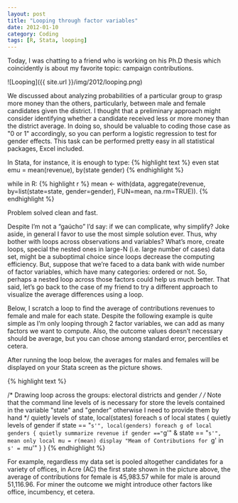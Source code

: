 ```yaml
---
layout: post
title: "Looping through factor variables" 
date: 2012-01-10
category: Coding
tags: [R, Stata, looping]
---
```


Today, I was chatting to a friend who is working on his Ph.D thesis which coincidently is about my favorite topic: campaign contributions. 

<!--more-->

![Looping]({{ site.url }}/img/2012/looping.png)

We discussed about analyzing probabilities of a particular group to grasp more money than the others, particularly, between male and female candidates given the district. 
I thought that a preliminary approach might consider identifying  whether a candidate received less or more money than the district average. In doing so, should be valuable to coding those case as "0 or 1" accordingly, so you can perform a logistic regression to  test for gender effects. 
This task can be performed pretty easy in all statistical packages, Excel included. 

In Stata, for instance, it is enough to type: 
{% highlight text %}
even stat emu = mean(revenue), by(state gender) 
{% endhighlight %}

while in R:
{% highlight r %}
mean <- with(data, aggregate(revenue, by=list(state=state, gender=gender), FUN=mean, na.rm=TRUE)). 
{% endhighlight %}

Problem solved clean and fast.

Despite I’m not a “gaúcho” I’d say: if we can complicate, why simplify? Joke aside, in general I favor to use the most simple solution ever. Thus, why bother with loops across observations and variables? What’s more, create loops, special the nested ones in large-N (i.e. large number of cases) data set, might be a suboptimal choice since loops decrease the computing efficiency. But, suppose that we’re faced to a data bank with wide number of factor variables, which have many categories: ordered or not. So, perhaps a nested loop across those factors could help us much better. That said, let’s go back to the case of my friend to try a different approach to visualize the average differences using a loop.

Below, I scratch a loop to find the average of contributions revenues to female and male for each state. Despite the following example is quite simple as I’m only looping through 2 factor variables, we can add as many factors we want to compute. Also, the outcome values doesn’t necessary should be average, but you can chose among standard error, percentiles et cetera.

After running the loop below, the averages for males and females will be displayed on your Stata screen as the picture shows.

{% highlight text %}

/* Drawing loop across the groups: electoral districts and gender */
/* Note that the command line levels of is necessary for store the levels contained
in the variable "state" and "gender" otherwise I need to provide them by hand */
quietly levels of state, local(states)
foreach s of local states {
quietly levels of gender if state == "`s'", local(genders)
foreach g of local genders {
quietly summarize revenue if gender =="`g'" & state == "`s'", mean only
local mu = r(mean)
display "Meam of Contributions for `g' in `s' = `mu'"
}
}
{% endhighlight %}

For example, regardless my data set is pooled altogether candidates for a variety of offices, in Acre (AC) the first state shown in the picture above, the average of contributions for female is 45,983.57 while for male is around 51,116.96. For miner the outcome we might introduce other factors like office, incumbency, et cetera.


